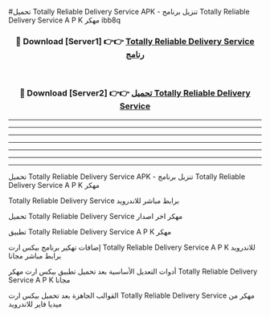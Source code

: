 #تحميل Totally Reliable Delivery Service  APK - تنزيل برنامج Totally Reliable Delivery Service  A P K مهكر ibb8q 



<div align="center">
<h3>🔴 Download [Server1] 👉👉 <a href="https://apkdownload10.web.app/?title=Totally Reliable Delivery Service ">Totally Reliable Delivery Service  رنامج</a></h3><br>

<h3>🔴 Download [Server2] 👉👉 <a href="https://apkdownload10.web.app/?title=Totally Reliable Delivery Service ">تحميل Totally Reliable Delivery Service  </a></h3>
</div>


----------------------------------------------------------

----------------------------------------------------------

----------------------------------------------------------

----------------------------------------------------------

----------------------------------------------------------

----------------------------------------------------------

----------------------------------------------------------

تحميل Totally Reliable Delivery Service  APK - تنزيل برنامج Totally Reliable Delivery Service  A P K مهكر

Totally Reliable Delivery Service  برابط مباشر للاندرويد

تحميل Totally Reliable Delivery Service  مهكر اخر اصدار

تطبيق Totally Reliable Delivery Service  A P K مهكر

إضافات تهكير برنامج بيكس ارت Totally Reliable Delivery Service  A P K للاندرويد برابط مباشر مجانا

أدوات التعديل الأساسية بعد تحميل تطبيق بيكس ارت مهكر Totally Reliable Delivery Service  A P K مجانا

القوالب الجاهزة بعد تحميل بيكس ارت Totally Reliable Delivery Service  مهكر من ميديا فاير للاندرويد


